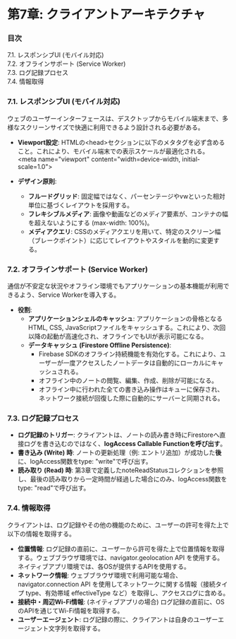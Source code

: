# **第7章: クライアントアーキテクチャ**

### **目次**

7.1. レスポンシブUI (モバイル対応)  
7.2. オフラインサポート (Service Worker)  
7.3. ログ記録プロセス  
7.4. 情報取得

### **7.1. レスポンシブUI (モバイル対応)**

ウェブのユーザーインターフェースは、デスクトップからモバイル端末まで、多様なスクリーンサイズで快適に利用できるよう設計される必要がある。

* **Viewport設定**: HTMLの\<head\>セクションに以下のメタタグを必ず含めること。これにより、モバイル端末での表示スケールが最適化される。  
  \<meta name="viewport" content="width=device-width, initial-scale=1.0"\>

* **デザイン原則**:  
  * **フルードグリッド**: 固定幅ではなく、パーセンテージやvwといった相対単位に基づくレイアウトを採用する。  
  * **フレキシブルメディア**: 画像や動画などのメディア要素が、コンテナの幅を超えないようにする (max-width: 100%)。  
  * **メディアクエリ**: CSSのメディアクエリを用いて、特定のスクリーン幅（ブレークポイント）に応じてレイアウトやスタイルを動的に変更する。

### **7.2. オフラインサポート (Service Worker)**

通信が不安定な状況やオフライン環境でもアプリケーションの基本機能が利用できるよう、Service Workerを導入する。

* **役割**:  
  * **アプリケーションシェルのキャッシュ**: アプリケーションの骨格となるHTML, CSS, JavaScriptファイルをキャッシュする。これにより、次回以降の起動が高速化され、オフラインでもUIが表示可能になる。  
  * **データキャッシュ (Firestore Offline Persistence)**:  
    * Firebase SDKのオフライン持続機能を有効化する。これにより、ユーザーが一度アクセスしたノートデータは自動的にローカルにキャッシュされる。  
    * オフライン中のノートの閲覧、編集、作成、削除が可能になる。  
    * オフライン中に行われた全ての書き込み操作はキューに保存され、ネットワーク接続が回復した際に自動的にサーバーと同期される。

### **7.3. ログ記録プロセス**

* **ログ記録のトリガー**: クライアントは、ノートの読み書き時にFirestoreへ直接ログを書き込むのではなく、**logAccess Callable Functionを呼び出す**。  
* **書き込み (Write) 時**: ノートの更新処理（例: エントリ追加）が成功した**後**に、logAccess関数をtype: "write"で呼び出す。  
* **読み取り (Read) 時**: 第3章で定義したnoteReadStatusコレクションを参照し、最後の読み取りから一定時間が経過した場合にのみ、logAccess関数をtype: "read"で呼び出す。

### **7.4. 情報取得**

クライアントは、ログ記録やその他の機能のために、ユーザーの許可を得た上で以下の情報を取得する。

* **位置情報**: ログ記録の直前に、ユーザーから許可を得た上で位置情報を取得する。ウェブブラウザ環境では、navigator.geolocation API を使用する。ネイティブアプリ環境では、各OSが提供するAPIを使用する。  
* **ネットワーク情報**: ウェブブラウザ環境で利用可能な場合、navigator.connection API を使用してネットワークに関する情報（接続タイプ type、有効帯域 effectiveType など）を取得し、アクセスログに含める。  
* **接続中・周辺Wi-Fi情報**: (ネイティブアプリの場合) ログ記録の直前に、OSのAPIを通じてWi-Fi情報を取得する。  
* **ユーザーエージェント**: ログ記録の際に、クライアントは自身のユーザーエージェント文字列を取得する。